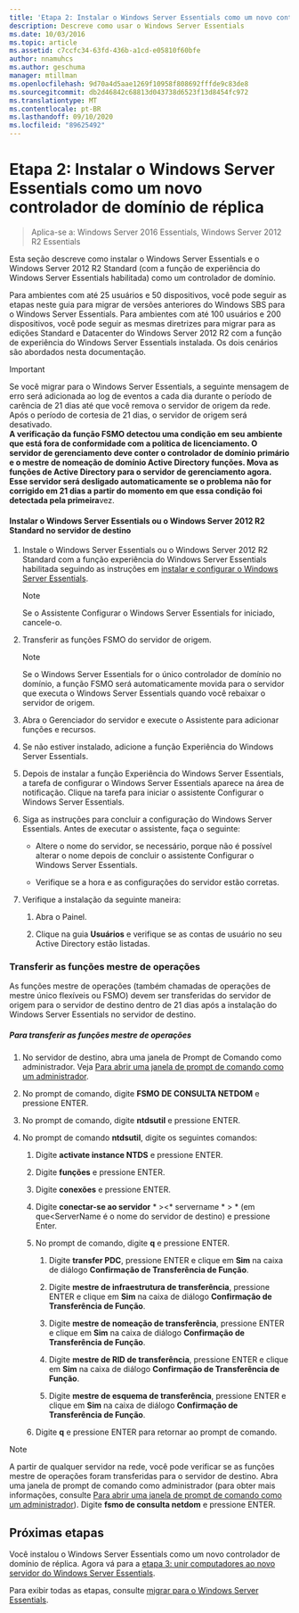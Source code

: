 ```yaml
---
title: 'Etapa 2: Instalar o Windows Server Essentials como um novo controlador de domínio de réplica'
description: Descreve como usar o Windows Server Essentials
ms.date: 10/03/2016
ms.topic: article
ms.assetid: c7ccfc34-63fd-436b-a1cd-e05810f60bfe
author: nnamuhcs
ms.author: geschuma
manager: mtillman
ms.openlocfilehash: 9d70a4d5aae1269f10958f808692fffde9c83de8
ms.sourcegitcommit: db2d46842c68813d043738d6523f13d8454fc972
ms.translationtype: MT
ms.contentlocale: pt-BR
ms.lasthandoff: 09/10/2020
ms.locfileid: "89625492"
---
```

# <a name="step-2-install-windows-server-essentials-as-a-new-replica-domain-controller"></a>Etapa 2: Instalar o Windows Server Essentials como um novo controlador de domínio de réplica

>Aplica-se a: Windows Server 2016 Essentials, Windows Server 2012 R2 Essentials

Esta seção descreve como instalar o Windows Server Essentials e o Windows Server 2012 R2 Standard (com a função de experiência do Windows Server Essentials habilitada) como um controlador de domínio.

 Para ambientes com até 25 usuários e 50 dispositivos, você pode seguir as etapas neste guia para migrar de versões anteriores do Windows SBS para o Windows Server Essentials. Para ambientes com até 100 usuários e 200 dispositivos, você pode seguir as mesmas diretrizes para migrar para as edições Standard e Datacenter do Windows Server 2012 R2 com a função de experiência do Windows Server Essentials instalada. Os dois cenários são abordados nesta documentação.

> [!IMPORTANT]
>  Se você migrar para o Windows Server Essentials, a seguinte mensagem de erro será adicionada ao log de eventos a cada dia durante o período de carência de 21 dias até que você remova o servidor de origem da rede. Após o período de cortesia de 21 dias, o servidor de origem será desativado. <br> **A verificação da função FSMO detectou uma condição em seu ambiente que está fora de conformidade com a política de licenciamento. O servidor de gerenciamento deve conter o controlador de domínio primário e o mestre de nomeação de domínio Active Directory funções. Mova as funções de Active Directory para o servidor de gerenciamento agora. Esse servidor será desligado automaticamente se o problema não for corrigido em 21 dias a partir do momento em que essa condição foi detectada pela primeira**vez.

#### <a name="install-windows-server-essentials-or-windows-server-2012-r2-standard-on-the-destination-server"></a>Instalar o Windows Server Essentials ou o Windows Server 2012 R2 Standard no servidor de destino

1.  Instale o Windows Server Essentials ou o Windows Server 2012 R2 Standard com a função experiência do Windows Server Essentials habilitada seguindo as instruções em [instalar e configurar o Windows Server Essentials](../install/Install-and-Configure-Windows-Server-Essentials-or-Windows-Server-Essentials-Experience.md).

    > [!NOTE]
    >  Se o Assistente Configurar o Windows Server Essentials for iniciado, cancele-o.

2.  Transferir as funções FSMO do servidor de origem.

    > [!NOTE]
    >  Se o Windows Server Essentials for o único controlador de domínio no domínio, a função FSMO será automaticamente movida para o servidor que executa o Windows Server Essentials quando você rebaixar o servidor de origem.

3.  Abra o Gerenciador do servidor e execute o Assistente para adicionar funções e recursos.

4.  Se não estiver instalado, adicione a função Experiência do Windows Server Essentials.

5.  Depois de instalar a função Experiência do Windows Server Essentials, a tarefa de configurar o Windows Server Essentials aparece na área de notificação. Clique na tarefa para iniciar o assistente Configurar o Windows Server Essentials.

6.  Siga as instruções para concluir a configuração do Windows Server Essentials. Antes de executar o assistente, faça o seguinte:

    -   Altere o nome do servidor, se necessário, porque não é possível alterar o nome depois de concluir o assistente Configurar o Windows Server Essentials.

    -   Verifique se a hora e as configurações do servidor estão corretas.

7.  Verifique a instalação da seguinte maneira:

    1.  Abra o Painel.

    2.  Clique na guia **Usuários** e verifique se as contas de usuário no seu Active Directory estão listadas.

### <a name="transfer-the-operations-master-roles"></a>Transferir as funções mestre de operações
 As funções mestre de operações (também chamadas de operações de mestre único flexíveis ou FSMO) devem ser transferidas do servidor de origem para o servidor de destino dentro de 21 dias após a instalação do Windows Server Essentials no servidor de destino.

##### <a name="to-transfer-the-operations-master-roles"></a>Para transferir as funções mestre de operações

1.  No servidor de destino, abra uma janela de Prompt de Comando como administrador. Veja [Para abrir uma janela de prompt de comando como um administrador](https://technet.microsoft.com/library/cc947813\(v=WS.10\).aspx).

2.  No prompt de comando, digite **FSMO DE CONSULTA NETDOM** e pressione ENTER.

3.  No prompt de comando, digite **ntdsutil** e pressione ENTER.

4.  No prompt de comando **ntdsutil**, digite os seguintes comandos:

    1.  Digite **activate instance NTDS** e pressione ENTER.

    2.  Digite **funções** e pressione ENTER.

    3.  Digite **conexões** e pressione ENTER.

    4.  Digite **conectar-se ao servidor** * \><* servername * \> * (em que<ServerName é o nome do servidor de destino) e pressione Enter.

    5.  No prompt de comando, digite **q** e pressione ENTER.

        1.  Digite **transfer PDC**, pressione ENTER e clique em **Sim** na caixa de diálogo **Confirmação de Transferência de Função**.

        2.  Digite **mestre de infraestrutura de transferência**, pressione ENTER e clique em **Sim** na caixa de diálogo **Confirmação de Transferência de Função**.

        3.  Digite **mestre de nomeação de transferência**, pressione ENTER e clique em **Sim** na caixa de diálogo **Confirmação de Transferência de Função**.

        4.  Digite **mestre de RID de transferência**, pressione ENTER e clique em **Sim** na caixa de diálogo **Confirmação de Transferência de Função**.

        5.  Digite **mestre de esquema de transferência**, pressione ENTER e clique em **Sim** na caixa de diálogo **Confirmação de Transferência de Função**.

    6.  Digite **q** e pressione ENTER para retornar ao prompt de comando.

> [!NOTE]
>  A partir de qualquer servidor na rede, você pode verificar se as funções mestre de operações foram transferidas para o servidor de destino. Abra uma janela de prompt de comando como administrador (para obter mais informações, consulte [Para abrir uma janela de prompt de comando como um administrador](https://technet.microsoft.com/library/cc947813\(v=WS.10\).aspx)). Digite **fsmo de consulta netdom** e pressione ENTER.

## <a name="next-steps"></a>Próximas etapas
 Você instalou o Windows Server Essentials como um novo controlador de domínio de réplica. Agora vá para a [etapa 3: unir computadores ao novo servidor do Windows Server Essentials](Step-3--Join-computers-to-the-new-Windows-Server-Essentials-server.md).

Para exibir todas as etapas, consulte [migrar para o Windows Server Essentials](Migrate-from-Previous-Versions-to-Windows-Server-Essentials-or-Windows-Server-Essentials-Experience.md).

